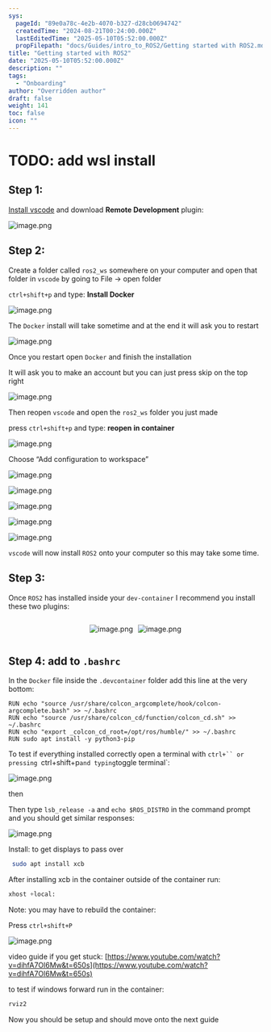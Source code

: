 ```yaml
---
sys:
  pageId: "89e0a78c-4e2b-4070-b327-d28cb0694742"
  createdTime: "2024-08-21T00:24:00.000Z"
  lastEditedTime: "2025-05-10T05:52:00.000Z"
  propFilepath: "docs/Guides/intro_to_ROS2/Getting started with ROS2.md"
title: "Getting started with ROS2"
date: "2025-05-10T05:52:00.000Z"
description: ""
tags:
  - "Onboarding"
author: "Overridden author"
draft: false
weight: 141
toc: false
icon: ""
---
```


# TODO: add wsl install

## Step 1:

[Install vscode](https://code.visualstudio.com/download) and download **Remote Development** plugin:

![image.png](https://prod-files-secure.s3.us-west-2.amazonaws.com/d518164a-d88e-44d1-a4ee-3adb3bd8bce0/efb52993-1881-4a40-b95e-6f020334f022/image.png?X-Amz-Algorithm=AWS4-HMAC-SHA256&X-Amz-Content-Sha256=UNSIGNED-PAYLOAD&X-Amz-Credential=ASIAZI2LB466VGRD54JE%2F20250607%2Fus-west-2%2Fs3%2Faws4_request&X-Amz-Date=20250607T220736Z&X-Amz-Expires=3600&X-Amz-Security-Token=IQoJb3JpZ2luX2VjEKX%2F%2F%2F%2F%2F%2F%2F%2F%2F%2FwEaCXVzLXdlc3QtMiJHMEUCIQC40pPBJv5BCE8baFwfSZ8bZW5%2BioOAEwUqiblETWvgjwIgBbWT7wtsUudjaihxgm%2FxuzkLliWGq4VufLGdrg1MGYgq%2FwMIfhAAGgw2Mzc0MjMxODM4MDUiDOqrrOSIeDqq1%2FAwHyrcAy5WOpDsUSkhysUMS7%2F5%2BymTp%2BvXErhqkCYpkS139p5LwArpUYo2LhPIHXZ7229HduJNyaJFPFtjtinq5D2HoInk7StiUJpNeZB6pFCQsdokhyBKPJgKEsEf2K6HfO7xPRc993nFgN0sXAj9NgMJXwo5YD1YrMzR298U%2FP5wtUsID%2BJOJiDMWD9ZqQkr16rMy1pSyHm8mGYZkOeqLtLVZHJRre0xdxy1yDT2%2FNksHu42M0m8RafGGtv74hkzeLUmq6Emv1JkEksmXJFNfSP713YhiUumWQxF%2FJnWEDdZwLgTKlPCJ5JCB1JmJAeutmMYdfN%2BCyPv8BXU5LVwApuWtjQnZPQQHJAek2u6ORVcy15TMlHJTCVITriLPegDJiLdZQUwtxUSbNx%2BbQfm3xYmPqatJU6T6w%2B5JRXC9m%2FKYTnKJWrxb01z46x5ssVjW6C9EBneiKrLYQs6e3V01khy3Fok850M%2BsUpi5OIbqFGwGoPFTrQ%2FmbgfnnlOwMKfYHcvGF%2B71pWyjNymVLavTiiJGEngXc0oUtBtodUughI%2FSpc58EC84jycFlSxCUi05si874WaBGtEn42jcXbmGZiF%2FSCqRX4tKgujM3QIRlkcpLaON7UbiqNQHCVmDPxMIrTksIGOqUBZOtdmircxHae9lgWgAarjxBeUD0lzCtayTS4JtJez2LiTlWyaol2nqja090xAnbrKo3bRjRQeDmOTnPCoUpClYPkPqxOB4rDV5m5%2Bkz6zU2eCM51pUrwTHGUONd0zEjHjCx%2FnRT%2FRv0iPXJA%2B7%2B7obZJSsHvs1bE2uW7TBHZpZo6KGMtVd8yEAQ3as3WaYWDchALqmYAGiC8Uf3Aab3v8adsQcHz&X-Amz-Signature=d74b8f551c8576149e9cd7cd8acaf53bfc37168c03dd5138457bc9ff6ea088b9&X-Amz-SignedHeaders=host&x-id=GetObject)

## Step 2:

Create a folder called `ros2_ws` somewhere on your computer and open that folder in `vscode` by going to File → open folder 

`ctrl+shift+p` and type: **Install Docker**

![image.png](https://prod-files-secure.s3.us-west-2.amazonaws.com/d518164a-d88e-44d1-a4ee-3adb3bd8bce0/2269dc0e-1cd5-47ff-bceb-c04ad9b2eab0/image.png?X-Amz-Algorithm=AWS4-HMAC-SHA256&X-Amz-Content-Sha256=UNSIGNED-PAYLOAD&X-Amz-Credential=ASIAZI2LB466VGRD54JE%2F20250607%2Fus-west-2%2Fs3%2Faws4_request&X-Amz-Date=20250607T220736Z&X-Amz-Expires=3600&X-Amz-Security-Token=IQoJb3JpZ2luX2VjEKX%2F%2F%2F%2F%2F%2F%2F%2F%2F%2FwEaCXVzLXdlc3QtMiJHMEUCIQC40pPBJv5BCE8baFwfSZ8bZW5%2BioOAEwUqiblETWvgjwIgBbWT7wtsUudjaihxgm%2FxuzkLliWGq4VufLGdrg1MGYgq%2FwMIfhAAGgw2Mzc0MjMxODM4MDUiDOqrrOSIeDqq1%2FAwHyrcAy5WOpDsUSkhysUMS7%2F5%2BymTp%2BvXErhqkCYpkS139p5LwArpUYo2LhPIHXZ7229HduJNyaJFPFtjtinq5D2HoInk7StiUJpNeZB6pFCQsdokhyBKPJgKEsEf2K6HfO7xPRc993nFgN0sXAj9NgMJXwo5YD1YrMzR298U%2FP5wtUsID%2BJOJiDMWD9ZqQkr16rMy1pSyHm8mGYZkOeqLtLVZHJRre0xdxy1yDT2%2FNksHu42M0m8RafGGtv74hkzeLUmq6Emv1JkEksmXJFNfSP713YhiUumWQxF%2FJnWEDdZwLgTKlPCJ5JCB1JmJAeutmMYdfN%2BCyPv8BXU5LVwApuWtjQnZPQQHJAek2u6ORVcy15TMlHJTCVITriLPegDJiLdZQUwtxUSbNx%2BbQfm3xYmPqatJU6T6w%2B5JRXC9m%2FKYTnKJWrxb01z46x5ssVjW6C9EBneiKrLYQs6e3V01khy3Fok850M%2BsUpi5OIbqFGwGoPFTrQ%2FmbgfnnlOwMKfYHcvGF%2B71pWyjNymVLavTiiJGEngXc0oUtBtodUughI%2FSpc58EC84jycFlSxCUi05si874WaBGtEn42jcXbmGZiF%2FSCqRX4tKgujM3QIRlkcpLaON7UbiqNQHCVmDPxMIrTksIGOqUBZOtdmircxHae9lgWgAarjxBeUD0lzCtayTS4JtJez2LiTlWyaol2nqja090xAnbrKo3bRjRQeDmOTnPCoUpClYPkPqxOB4rDV5m5%2Bkz6zU2eCM51pUrwTHGUONd0zEjHjCx%2FnRT%2FRv0iPXJA%2B7%2B7obZJSsHvs1bE2uW7TBHZpZo6KGMtVd8yEAQ3as3WaYWDchALqmYAGiC8Uf3Aab3v8adsQcHz&X-Amz-Signature=75878c3bb6b976ee34bd0a9b7175ed9b57e366f6e934305c0bad9c242f871fa1&X-Amz-SignedHeaders=host&x-id=GetObject)

The `Docker` install will take sometime and at the end it will ask you to restart

![image.png](https://prod-files-secure.s3.us-west-2.amazonaws.com/d518164a-d88e-44d1-a4ee-3adb3bd8bce0/ed233f78-be33-4b1f-b89c-9c346c0e961e/image.png?X-Amz-Algorithm=AWS4-HMAC-SHA256&X-Amz-Content-Sha256=UNSIGNED-PAYLOAD&X-Amz-Credential=ASIAZI2LB466VGRD54JE%2F20250607%2Fus-west-2%2Fs3%2Faws4_request&X-Amz-Date=20250607T220736Z&X-Amz-Expires=3600&X-Amz-Security-Token=IQoJb3JpZ2luX2VjEKX%2F%2F%2F%2F%2F%2F%2F%2F%2F%2FwEaCXVzLXdlc3QtMiJHMEUCIQC40pPBJv5BCE8baFwfSZ8bZW5%2BioOAEwUqiblETWvgjwIgBbWT7wtsUudjaihxgm%2FxuzkLliWGq4VufLGdrg1MGYgq%2FwMIfhAAGgw2Mzc0MjMxODM4MDUiDOqrrOSIeDqq1%2FAwHyrcAy5WOpDsUSkhysUMS7%2F5%2BymTp%2BvXErhqkCYpkS139p5LwArpUYo2LhPIHXZ7229HduJNyaJFPFtjtinq5D2HoInk7StiUJpNeZB6pFCQsdokhyBKPJgKEsEf2K6HfO7xPRc993nFgN0sXAj9NgMJXwo5YD1YrMzR298U%2FP5wtUsID%2BJOJiDMWD9ZqQkr16rMy1pSyHm8mGYZkOeqLtLVZHJRre0xdxy1yDT2%2FNksHu42M0m8RafGGtv74hkzeLUmq6Emv1JkEksmXJFNfSP713YhiUumWQxF%2FJnWEDdZwLgTKlPCJ5JCB1JmJAeutmMYdfN%2BCyPv8BXU5LVwApuWtjQnZPQQHJAek2u6ORVcy15TMlHJTCVITriLPegDJiLdZQUwtxUSbNx%2BbQfm3xYmPqatJU6T6w%2B5JRXC9m%2FKYTnKJWrxb01z46x5ssVjW6C9EBneiKrLYQs6e3V01khy3Fok850M%2BsUpi5OIbqFGwGoPFTrQ%2FmbgfnnlOwMKfYHcvGF%2B71pWyjNymVLavTiiJGEngXc0oUtBtodUughI%2FSpc58EC84jycFlSxCUi05si874WaBGtEn42jcXbmGZiF%2FSCqRX4tKgujM3QIRlkcpLaON7UbiqNQHCVmDPxMIrTksIGOqUBZOtdmircxHae9lgWgAarjxBeUD0lzCtayTS4JtJez2LiTlWyaol2nqja090xAnbrKo3bRjRQeDmOTnPCoUpClYPkPqxOB4rDV5m5%2Bkz6zU2eCM51pUrwTHGUONd0zEjHjCx%2FnRT%2FRv0iPXJA%2B7%2B7obZJSsHvs1bE2uW7TBHZpZo6KGMtVd8yEAQ3as3WaYWDchALqmYAGiC8Uf3Aab3v8adsQcHz&X-Amz-Signature=02b41ad3c13f16d90289e800e8192b3b7d3339022945d403b72b4f571e7d0d88&X-Amz-SignedHeaders=host&x-id=GetObject)

Once you restart open `Docker` and finish the installation

It will ask you to make an account but you can just press skip on the top right

![image.png](https://prod-files-secure.s3.us-west-2.amazonaws.com/d518164a-d88e-44d1-a4ee-3adb3bd8bce0/21010ad9-1659-4fd9-9f59-9932a09b2a3d/image.png?X-Amz-Algorithm=AWS4-HMAC-SHA256&X-Amz-Content-Sha256=UNSIGNED-PAYLOAD&X-Amz-Credential=ASIAZI2LB466VGRD54JE%2F20250607%2Fus-west-2%2Fs3%2Faws4_request&X-Amz-Date=20250607T220736Z&X-Amz-Expires=3600&X-Amz-Security-Token=IQoJb3JpZ2luX2VjEKX%2F%2F%2F%2F%2F%2F%2F%2F%2F%2FwEaCXVzLXdlc3QtMiJHMEUCIQC40pPBJv5BCE8baFwfSZ8bZW5%2BioOAEwUqiblETWvgjwIgBbWT7wtsUudjaihxgm%2FxuzkLliWGq4VufLGdrg1MGYgq%2FwMIfhAAGgw2Mzc0MjMxODM4MDUiDOqrrOSIeDqq1%2FAwHyrcAy5WOpDsUSkhysUMS7%2F5%2BymTp%2BvXErhqkCYpkS139p5LwArpUYo2LhPIHXZ7229HduJNyaJFPFtjtinq5D2HoInk7StiUJpNeZB6pFCQsdokhyBKPJgKEsEf2K6HfO7xPRc993nFgN0sXAj9NgMJXwo5YD1YrMzR298U%2FP5wtUsID%2BJOJiDMWD9ZqQkr16rMy1pSyHm8mGYZkOeqLtLVZHJRre0xdxy1yDT2%2FNksHu42M0m8RafGGtv74hkzeLUmq6Emv1JkEksmXJFNfSP713YhiUumWQxF%2FJnWEDdZwLgTKlPCJ5JCB1JmJAeutmMYdfN%2BCyPv8BXU5LVwApuWtjQnZPQQHJAek2u6ORVcy15TMlHJTCVITriLPegDJiLdZQUwtxUSbNx%2BbQfm3xYmPqatJU6T6w%2B5JRXC9m%2FKYTnKJWrxb01z46x5ssVjW6C9EBneiKrLYQs6e3V01khy3Fok850M%2BsUpi5OIbqFGwGoPFTrQ%2FmbgfnnlOwMKfYHcvGF%2B71pWyjNymVLavTiiJGEngXc0oUtBtodUughI%2FSpc58EC84jycFlSxCUi05si874WaBGtEn42jcXbmGZiF%2FSCqRX4tKgujM3QIRlkcpLaON7UbiqNQHCVmDPxMIrTksIGOqUBZOtdmircxHae9lgWgAarjxBeUD0lzCtayTS4JtJez2LiTlWyaol2nqja090xAnbrKo3bRjRQeDmOTnPCoUpClYPkPqxOB4rDV5m5%2Bkz6zU2eCM51pUrwTHGUONd0zEjHjCx%2FnRT%2FRv0iPXJA%2B7%2B7obZJSsHvs1bE2uW7TBHZpZo6KGMtVd8yEAQ3as3WaYWDchALqmYAGiC8Uf3Aab3v8adsQcHz&X-Amz-Signature=fafd1f2a5e1d7a99c583b0cad3b416f66cc653dac6cbb00be401f3313474dcd0&X-Amz-SignedHeaders=host&x-id=GetObject)

Then reopen `vscode` and open the `ros2_ws` folder you just made

press `ctrl+shift+p` and type: **reopen in container**

![image.png](https://prod-files-secure.s3.us-west-2.amazonaws.com/d518164a-d88e-44d1-a4ee-3adb3bd8bce0/4e93b8c2-41ad-488c-8095-c74205196118/image.png?X-Amz-Algorithm=AWS4-HMAC-SHA256&X-Amz-Content-Sha256=UNSIGNED-PAYLOAD&X-Amz-Credential=ASIAZI2LB466VGRD54JE%2F20250607%2Fus-west-2%2Fs3%2Faws4_request&X-Amz-Date=20250607T220736Z&X-Amz-Expires=3600&X-Amz-Security-Token=IQoJb3JpZ2luX2VjEKX%2F%2F%2F%2F%2F%2F%2F%2F%2F%2FwEaCXVzLXdlc3QtMiJHMEUCIQC40pPBJv5BCE8baFwfSZ8bZW5%2BioOAEwUqiblETWvgjwIgBbWT7wtsUudjaihxgm%2FxuzkLliWGq4VufLGdrg1MGYgq%2FwMIfhAAGgw2Mzc0MjMxODM4MDUiDOqrrOSIeDqq1%2FAwHyrcAy5WOpDsUSkhysUMS7%2F5%2BymTp%2BvXErhqkCYpkS139p5LwArpUYo2LhPIHXZ7229HduJNyaJFPFtjtinq5D2HoInk7StiUJpNeZB6pFCQsdokhyBKPJgKEsEf2K6HfO7xPRc993nFgN0sXAj9NgMJXwo5YD1YrMzR298U%2FP5wtUsID%2BJOJiDMWD9ZqQkr16rMy1pSyHm8mGYZkOeqLtLVZHJRre0xdxy1yDT2%2FNksHu42M0m8RafGGtv74hkzeLUmq6Emv1JkEksmXJFNfSP713YhiUumWQxF%2FJnWEDdZwLgTKlPCJ5JCB1JmJAeutmMYdfN%2BCyPv8BXU5LVwApuWtjQnZPQQHJAek2u6ORVcy15TMlHJTCVITriLPegDJiLdZQUwtxUSbNx%2BbQfm3xYmPqatJU6T6w%2B5JRXC9m%2FKYTnKJWrxb01z46x5ssVjW6C9EBneiKrLYQs6e3V01khy3Fok850M%2BsUpi5OIbqFGwGoPFTrQ%2FmbgfnnlOwMKfYHcvGF%2B71pWyjNymVLavTiiJGEngXc0oUtBtodUughI%2FSpc58EC84jycFlSxCUi05si874WaBGtEn42jcXbmGZiF%2FSCqRX4tKgujM3QIRlkcpLaON7UbiqNQHCVmDPxMIrTksIGOqUBZOtdmircxHae9lgWgAarjxBeUD0lzCtayTS4JtJez2LiTlWyaol2nqja090xAnbrKo3bRjRQeDmOTnPCoUpClYPkPqxOB4rDV5m5%2Bkz6zU2eCM51pUrwTHGUONd0zEjHjCx%2FnRT%2FRv0iPXJA%2B7%2B7obZJSsHvs1bE2uW7TBHZpZo6KGMtVd8yEAQ3as3WaYWDchALqmYAGiC8Uf3Aab3v8adsQcHz&X-Amz-Signature=307100924220ab1907feb943fff74c1982803bcb4b791a6d5c7fad96cd826b2a&X-Amz-SignedHeaders=host&x-id=GetObject)

Choose “Add configuration to workspace”

![image.png](https://prod-files-secure.s3.us-west-2.amazonaws.com/d518164a-d88e-44d1-a4ee-3adb3bd8bce0/9560b282-5060-4989-ba37-97e7b2c22476/image.png?X-Amz-Algorithm=AWS4-HMAC-SHA256&X-Amz-Content-Sha256=UNSIGNED-PAYLOAD&X-Amz-Credential=ASIAZI2LB466VGRD54JE%2F20250607%2Fus-west-2%2Fs3%2Faws4_request&X-Amz-Date=20250607T220736Z&X-Amz-Expires=3600&X-Amz-Security-Token=IQoJb3JpZ2luX2VjEKX%2F%2F%2F%2F%2F%2F%2F%2F%2F%2FwEaCXVzLXdlc3QtMiJHMEUCIQC40pPBJv5BCE8baFwfSZ8bZW5%2BioOAEwUqiblETWvgjwIgBbWT7wtsUudjaihxgm%2FxuzkLliWGq4VufLGdrg1MGYgq%2FwMIfhAAGgw2Mzc0MjMxODM4MDUiDOqrrOSIeDqq1%2FAwHyrcAy5WOpDsUSkhysUMS7%2F5%2BymTp%2BvXErhqkCYpkS139p5LwArpUYo2LhPIHXZ7229HduJNyaJFPFtjtinq5D2HoInk7StiUJpNeZB6pFCQsdokhyBKPJgKEsEf2K6HfO7xPRc993nFgN0sXAj9NgMJXwo5YD1YrMzR298U%2FP5wtUsID%2BJOJiDMWD9ZqQkr16rMy1pSyHm8mGYZkOeqLtLVZHJRre0xdxy1yDT2%2FNksHu42M0m8RafGGtv74hkzeLUmq6Emv1JkEksmXJFNfSP713YhiUumWQxF%2FJnWEDdZwLgTKlPCJ5JCB1JmJAeutmMYdfN%2BCyPv8BXU5LVwApuWtjQnZPQQHJAek2u6ORVcy15TMlHJTCVITriLPegDJiLdZQUwtxUSbNx%2BbQfm3xYmPqatJU6T6w%2B5JRXC9m%2FKYTnKJWrxb01z46x5ssVjW6C9EBneiKrLYQs6e3V01khy3Fok850M%2BsUpi5OIbqFGwGoPFTrQ%2FmbgfnnlOwMKfYHcvGF%2B71pWyjNymVLavTiiJGEngXc0oUtBtodUughI%2FSpc58EC84jycFlSxCUi05si874WaBGtEn42jcXbmGZiF%2FSCqRX4tKgujM3QIRlkcpLaON7UbiqNQHCVmDPxMIrTksIGOqUBZOtdmircxHae9lgWgAarjxBeUD0lzCtayTS4JtJez2LiTlWyaol2nqja090xAnbrKo3bRjRQeDmOTnPCoUpClYPkPqxOB4rDV5m5%2Bkz6zU2eCM51pUrwTHGUONd0zEjHjCx%2FnRT%2FRv0iPXJA%2B7%2B7obZJSsHvs1bE2uW7TBHZpZo6KGMtVd8yEAQ3as3WaYWDchALqmYAGiC8Uf3Aab3v8adsQcHz&X-Amz-Signature=84d43877ed5f4a2e521b35859c54a87b3ce8f1534bf1f6bdcf06e3631ffafd1e&X-Amz-SignedHeaders=host&x-id=GetObject)

![image.png](https://prod-files-secure.s3.us-west-2.amazonaws.com/d518164a-d88e-44d1-a4ee-3adb3bd8bce0/2ee63f81-886b-48e8-a553-dc6e5eac99e4/image.png?X-Amz-Algorithm=AWS4-HMAC-SHA256&X-Amz-Content-Sha256=UNSIGNED-PAYLOAD&X-Amz-Credential=ASIAZI2LB466VGRD54JE%2F20250607%2Fus-west-2%2Fs3%2Faws4_request&X-Amz-Date=20250607T220736Z&X-Amz-Expires=3600&X-Amz-Security-Token=IQoJb3JpZ2luX2VjEKX%2F%2F%2F%2F%2F%2F%2F%2F%2F%2FwEaCXVzLXdlc3QtMiJHMEUCIQC40pPBJv5BCE8baFwfSZ8bZW5%2BioOAEwUqiblETWvgjwIgBbWT7wtsUudjaihxgm%2FxuzkLliWGq4VufLGdrg1MGYgq%2FwMIfhAAGgw2Mzc0MjMxODM4MDUiDOqrrOSIeDqq1%2FAwHyrcAy5WOpDsUSkhysUMS7%2F5%2BymTp%2BvXErhqkCYpkS139p5LwArpUYo2LhPIHXZ7229HduJNyaJFPFtjtinq5D2HoInk7StiUJpNeZB6pFCQsdokhyBKPJgKEsEf2K6HfO7xPRc993nFgN0sXAj9NgMJXwo5YD1YrMzR298U%2FP5wtUsID%2BJOJiDMWD9ZqQkr16rMy1pSyHm8mGYZkOeqLtLVZHJRre0xdxy1yDT2%2FNksHu42M0m8RafGGtv74hkzeLUmq6Emv1JkEksmXJFNfSP713YhiUumWQxF%2FJnWEDdZwLgTKlPCJ5JCB1JmJAeutmMYdfN%2BCyPv8BXU5LVwApuWtjQnZPQQHJAek2u6ORVcy15TMlHJTCVITriLPegDJiLdZQUwtxUSbNx%2BbQfm3xYmPqatJU6T6w%2B5JRXC9m%2FKYTnKJWrxb01z46x5ssVjW6C9EBneiKrLYQs6e3V01khy3Fok850M%2BsUpi5OIbqFGwGoPFTrQ%2FmbgfnnlOwMKfYHcvGF%2B71pWyjNymVLavTiiJGEngXc0oUtBtodUughI%2FSpc58EC84jycFlSxCUi05si874WaBGtEn42jcXbmGZiF%2FSCqRX4tKgujM3QIRlkcpLaON7UbiqNQHCVmDPxMIrTksIGOqUBZOtdmircxHae9lgWgAarjxBeUD0lzCtayTS4JtJez2LiTlWyaol2nqja090xAnbrKo3bRjRQeDmOTnPCoUpClYPkPqxOB4rDV5m5%2Bkz6zU2eCM51pUrwTHGUONd0zEjHjCx%2FnRT%2FRv0iPXJA%2B7%2B7obZJSsHvs1bE2uW7TBHZpZo6KGMtVd8yEAQ3as3WaYWDchALqmYAGiC8Uf3Aab3v8adsQcHz&X-Amz-Signature=50b8eccd3cec6493aca8605139ad52ef7465715e8fbdbc14aeb72ebf8eb79038&X-Amz-SignedHeaders=host&x-id=GetObject)

![image.png](https://prod-files-secure.s3.us-west-2.amazonaws.com/d518164a-d88e-44d1-a4ee-3adb3bd8bce0/ae1580b2-b048-407e-aed9-b584224a7a04/image.png?X-Amz-Algorithm=AWS4-HMAC-SHA256&X-Amz-Content-Sha256=UNSIGNED-PAYLOAD&X-Amz-Credential=ASIAZI2LB466VGRD54JE%2F20250607%2Fus-west-2%2Fs3%2Faws4_request&X-Amz-Date=20250607T220736Z&X-Amz-Expires=3600&X-Amz-Security-Token=IQoJb3JpZ2luX2VjEKX%2F%2F%2F%2F%2F%2F%2F%2F%2F%2FwEaCXVzLXdlc3QtMiJHMEUCIQC40pPBJv5BCE8baFwfSZ8bZW5%2BioOAEwUqiblETWvgjwIgBbWT7wtsUudjaihxgm%2FxuzkLliWGq4VufLGdrg1MGYgq%2FwMIfhAAGgw2Mzc0MjMxODM4MDUiDOqrrOSIeDqq1%2FAwHyrcAy5WOpDsUSkhysUMS7%2F5%2BymTp%2BvXErhqkCYpkS139p5LwArpUYo2LhPIHXZ7229HduJNyaJFPFtjtinq5D2HoInk7StiUJpNeZB6pFCQsdokhyBKPJgKEsEf2K6HfO7xPRc993nFgN0sXAj9NgMJXwo5YD1YrMzR298U%2FP5wtUsID%2BJOJiDMWD9ZqQkr16rMy1pSyHm8mGYZkOeqLtLVZHJRre0xdxy1yDT2%2FNksHu42M0m8RafGGtv74hkzeLUmq6Emv1JkEksmXJFNfSP713YhiUumWQxF%2FJnWEDdZwLgTKlPCJ5JCB1JmJAeutmMYdfN%2BCyPv8BXU5LVwApuWtjQnZPQQHJAek2u6ORVcy15TMlHJTCVITriLPegDJiLdZQUwtxUSbNx%2BbQfm3xYmPqatJU6T6w%2B5JRXC9m%2FKYTnKJWrxb01z46x5ssVjW6C9EBneiKrLYQs6e3V01khy3Fok850M%2BsUpi5OIbqFGwGoPFTrQ%2FmbgfnnlOwMKfYHcvGF%2B71pWyjNymVLavTiiJGEngXc0oUtBtodUughI%2FSpc58EC84jycFlSxCUi05si874WaBGtEn42jcXbmGZiF%2FSCqRX4tKgujM3QIRlkcpLaON7UbiqNQHCVmDPxMIrTksIGOqUBZOtdmircxHae9lgWgAarjxBeUD0lzCtayTS4JtJez2LiTlWyaol2nqja090xAnbrKo3bRjRQeDmOTnPCoUpClYPkPqxOB4rDV5m5%2Bkz6zU2eCM51pUrwTHGUONd0zEjHjCx%2FnRT%2FRv0iPXJA%2B7%2B7obZJSsHvs1bE2uW7TBHZpZo6KGMtVd8yEAQ3as3WaYWDchALqmYAGiC8Uf3Aab3v8adsQcHz&X-Amz-Signature=36677969c666d786bfce15b285cca5155f7860494df2b35af62bf368dd7f14ba&X-Amz-SignedHeaders=host&x-id=GetObject)

![image.png](https://prod-files-secure.s3.us-west-2.amazonaws.com/d518164a-d88e-44d1-a4ee-3adb3bd8bce0/53255b28-f75e-430f-b9e3-c0ac8577e42b/image.png?X-Amz-Algorithm=AWS4-HMAC-SHA256&X-Amz-Content-Sha256=UNSIGNED-PAYLOAD&X-Amz-Credential=ASIAZI2LB466VGRD54JE%2F20250607%2Fus-west-2%2Fs3%2Faws4_request&X-Amz-Date=20250607T220736Z&X-Amz-Expires=3600&X-Amz-Security-Token=IQoJb3JpZ2luX2VjEKX%2F%2F%2F%2F%2F%2F%2F%2F%2F%2FwEaCXVzLXdlc3QtMiJHMEUCIQC40pPBJv5BCE8baFwfSZ8bZW5%2BioOAEwUqiblETWvgjwIgBbWT7wtsUudjaihxgm%2FxuzkLliWGq4VufLGdrg1MGYgq%2FwMIfhAAGgw2Mzc0MjMxODM4MDUiDOqrrOSIeDqq1%2FAwHyrcAy5WOpDsUSkhysUMS7%2F5%2BymTp%2BvXErhqkCYpkS139p5LwArpUYo2LhPIHXZ7229HduJNyaJFPFtjtinq5D2HoInk7StiUJpNeZB6pFCQsdokhyBKPJgKEsEf2K6HfO7xPRc993nFgN0sXAj9NgMJXwo5YD1YrMzR298U%2FP5wtUsID%2BJOJiDMWD9ZqQkr16rMy1pSyHm8mGYZkOeqLtLVZHJRre0xdxy1yDT2%2FNksHu42M0m8RafGGtv74hkzeLUmq6Emv1JkEksmXJFNfSP713YhiUumWQxF%2FJnWEDdZwLgTKlPCJ5JCB1JmJAeutmMYdfN%2BCyPv8BXU5LVwApuWtjQnZPQQHJAek2u6ORVcy15TMlHJTCVITriLPegDJiLdZQUwtxUSbNx%2BbQfm3xYmPqatJU6T6w%2B5JRXC9m%2FKYTnKJWrxb01z46x5ssVjW6C9EBneiKrLYQs6e3V01khy3Fok850M%2BsUpi5OIbqFGwGoPFTrQ%2FmbgfnnlOwMKfYHcvGF%2B71pWyjNymVLavTiiJGEngXc0oUtBtodUughI%2FSpc58EC84jycFlSxCUi05si874WaBGtEn42jcXbmGZiF%2FSCqRX4tKgujM3QIRlkcpLaON7UbiqNQHCVmDPxMIrTksIGOqUBZOtdmircxHae9lgWgAarjxBeUD0lzCtayTS4JtJez2LiTlWyaol2nqja090xAnbrKo3bRjRQeDmOTnPCoUpClYPkPqxOB4rDV5m5%2Bkz6zU2eCM51pUrwTHGUONd0zEjHjCx%2FnRT%2FRv0iPXJA%2B7%2B7obZJSsHvs1bE2uW7TBHZpZo6KGMtVd8yEAQ3as3WaYWDchALqmYAGiC8Uf3Aab3v8adsQcHz&X-Amz-Signature=423b69c8590db4b00734fae2b744711ff425ce852b6c0a72aef7d92288d1c777&X-Amz-SignedHeaders=host&x-id=GetObject)

![image.png](https://prod-files-secure.s3.us-west-2.amazonaws.com/d518164a-d88e-44d1-a4ee-3adb3bd8bce0/7c562767-5af9-4ffb-97d1-327bcdf4ee00/image.png?X-Amz-Algorithm=AWS4-HMAC-SHA256&X-Amz-Content-Sha256=UNSIGNED-PAYLOAD&X-Amz-Credential=ASIAZI2LB466VGRD54JE%2F20250607%2Fus-west-2%2Fs3%2Faws4_request&X-Amz-Date=20250607T220736Z&X-Amz-Expires=3600&X-Amz-Security-Token=IQoJb3JpZ2luX2VjEKX%2F%2F%2F%2F%2F%2F%2F%2F%2F%2FwEaCXVzLXdlc3QtMiJHMEUCIQC40pPBJv5BCE8baFwfSZ8bZW5%2BioOAEwUqiblETWvgjwIgBbWT7wtsUudjaihxgm%2FxuzkLliWGq4VufLGdrg1MGYgq%2FwMIfhAAGgw2Mzc0MjMxODM4MDUiDOqrrOSIeDqq1%2FAwHyrcAy5WOpDsUSkhysUMS7%2F5%2BymTp%2BvXErhqkCYpkS139p5LwArpUYo2LhPIHXZ7229HduJNyaJFPFtjtinq5D2HoInk7StiUJpNeZB6pFCQsdokhyBKPJgKEsEf2K6HfO7xPRc993nFgN0sXAj9NgMJXwo5YD1YrMzR298U%2FP5wtUsID%2BJOJiDMWD9ZqQkr16rMy1pSyHm8mGYZkOeqLtLVZHJRre0xdxy1yDT2%2FNksHu42M0m8RafGGtv74hkzeLUmq6Emv1JkEksmXJFNfSP713YhiUumWQxF%2FJnWEDdZwLgTKlPCJ5JCB1JmJAeutmMYdfN%2BCyPv8BXU5LVwApuWtjQnZPQQHJAek2u6ORVcy15TMlHJTCVITriLPegDJiLdZQUwtxUSbNx%2BbQfm3xYmPqatJU6T6w%2B5JRXC9m%2FKYTnKJWrxb01z46x5ssVjW6C9EBneiKrLYQs6e3V01khy3Fok850M%2BsUpi5OIbqFGwGoPFTrQ%2FmbgfnnlOwMKfYHcvGF%2B71pWyjNymVLavTiiJGEngXc0oUtBtodUughI%2FSpc58EC84jycFlSxCUi05si874WaBGtEn42jcXbmGZiF%2FSCqRX4tKgujM3QIRlkcpLaON7UbiqNQHCVmDPxMIrTksIGOqUBZOtdmircxHae9lgWgAarjxBeUD0lzCtayTS4JtJez2LiTlWyaol2nqja090xAnbrKo3bRjRQeDmOTnPCoUpClYPkPqxOB4rDV5m5%2Bkz6zU2eCM51pUrwTHGUONd0zEjHjCx%2FnRT%2FRv0iPXJA%2B7%2B7obZJSsHvs1bE2uW7TBHZpZo6KGMtVd8yEAQ3as3WaYWDchALqmYAGiC8Uf3Aab3v8adsQcHz&X-Amz-Signature=7b7e2f316d1a3c9be653745f5b91155c70f4a259ef01b6337fd8e194b8af16c8&X-Amz-SignedHeaders=host&x-id=GetObject)

`vscode` will now install `ROS2` onto your computer so this may take some time.

## Step 3:

Once `ROS2` has installed inside your `dev-container` I recommend you install these two plugins:

<div style="display: flex;flex-direction: row; column-gap:10px; max-width: 630px;justify-content: center;">
<div>

![image.png](https://prod-files-secure.s3.us-west-2.amazonaws.com/d518164a-d88e-44d1-a4ee-3adb3bd8bce0/3fc3d550-5a54-4ba1-ba6b-faa01cdb7369/image.png?X-Amz-Algorithm=AWS4-HMAC-SHA256&X-Amz-Content-Sha256=UNSIGNED-PAYLOAD&X-Amz-Credential=ASIAZI2LB4666YMCVFAQ%2F20250607%2Fus-west-2%2Fs3%2Faws4_request&X-Amz-Date=20250607T220739Z&X-Amz-Expires=3600&X-Amz-Security-Token=IQoJb3JpZ2luX2VjEKX%2F%2F%2F%2F%2F%2F%2F%2F%2F%2FwEaCXVzLXdlc3QtMiJIMEYCIQD9vvdRBx%2FmIXgZIbigGwbZN7G%2FwxcOjcKRl%2FFp7ta9JAIhAPkvoVyE5Z%2BgkUaXN0iVLA9%2BS2dGgbog6si4%2B4V9WOMYKv8DCH4QABoMNjM3NDIzMTgzODA1IgzP5Ohko%2BhbaO%2FkJPwq3AMLTfPR4gmWgEJhbdctgDUvFU1%2Bn56HgvxXzXkFKbOEmgPYypNez2OLflAy7KZhXZg6wP3gBqYmxRJEyLGGagWQOS0jR15%2F2aXoLhr8Em6ndIgaOZ4KFW4dphhSMaUuUWH97dgw8yomQr2VybK5xHur83ONQHHzMEpdJM0%2B%2BPX7Bky3MWZaTg%2FZH9Foo8R%2F1KktSv7XsyWtadJBDUd7Kb7ShW17aShTrP2jrj6SFfki6icDrrJKhbm542Ni%2FlkCxFIkA4%2FKgH1Zk0hoxkmtrXDs%2BDsH9ke4Nqv2Bu8Y6PonSHjXpnz0dj54JZwmYVF6xp7%2BDWs8csgEA8rkJVUe7gOqKVjbnm8CdeyEjU%2B0BZo5USwo%2FgVl4YYB4yVXLp9Ae1%2FmLi5Jv%2FnDJnQ3AnFXb%2Fw5WMqYFndvanHC0tshAggggVgzFw%2FDLm7sRyYVdGLPz8yHPtk2Q6D%2FSsQxZWE9fLOyHmXfs1ZsL6ZUzGW8cVBQ3hWr1Q4HRPYS2PXwH6%2F8pLt1pGS2W0WYw5BOhI6eWs7QGDXxGzEqu%2FEV8qtb%2BUPMqR%2BGBKt5Ea%2F6vn%2Bn7lqrC2%2BXlKg7HNtLwi6alrdbVRH7cqSgYXNrFSl9Cs%2B8nTq8gB5McxcYZlTEacVzyTDn0pLCBjqkAXFkTdU1T8AAwjIfV5nERBjtKzdYPb5%2FDojdAUlCwbhZmhQgh5VZ2Nvz8rvRhfc6S7zQmoqAaUypruIHX%2F7xaJygr2YsOuk13eJKgwl9nnIw%2BVrC0XnSZlCmlUpX%2BtpcLunQjZgoe5iCnva8TWloBFOonY2zJsegsqLi4rAhg5QDypMv0fTybpHxnIThaw0NSYJPKkhGu%2BBe7Uu1dFyC0OXuBKz2&X-Amz-Signature=eb62a112c0a6481d0169c1ad347de91d3a015744f631999af5da08650ac6bedd&X-Amz-SignedHeaders=host&x-id=GetObject)

</div>
<div>

![image.png](https://prod-files-secure.s3.us-west-2.amazonaws.com/d518164a-d88e-44d1-a4ee-3adb3bd8bce0/d994cc66-13c2-4093-a5a3-f84cf4601a82/image.png?X-Amz-Algorithm=AWS4-HMAC-SHA256&X-Amz-Content-Sha256=UNSIGNED-PAYLOAD&X-Amz-Credential=ASIAZI2LB466R5CUBHPR%2F20250607%2Fus-west-2%2Fs3%2Faws4_request&X-Amz-Date=20250607T220739Z&X-Amz-Expires=3600&X-Amz-Security-Token=IQoJb3JpZ2luX2VjEKX%2F%2F%2F%2F%2F%2F%2F%2F%2F%2FwEaCXVzLXdlc3QtMiJHMEUCIQCHzUQY45y%2F6gTZ83fLxLbAVqPaDZ%2BRPoPtzRlbMFg3rAIgRbISVTr1tbceXbwadvVh7M3dI0jyQLEU7FXpYDEQOdkq%2FwMIfhAAGgw2Mzc0MjMxODM4MDUiDD8ys%2FGtumEkwU0HnyrcA1hCACNcB9UQbGsSl6bSOmLsEWY64ALdNjkGi8yz4RS4%2FXJyeVHAxJ9%2Fu%2BFfOBwd17R9uUWwM%2BB3NMigyvnFMx1Vq17Ok6XgXQSNOeN0JnkNWj5LsgSYw7ExCnS9laGfe4SBAbslfMpxD1pwIdlCAzJ7M5XcLxSUACYCyn%2FAWX%2FRb5mDW0aeCguRXVa6KwSGzEgwJN244JX%2B7dMdcmfGDBREgROOgjgiJFdmDop%2BH7uD35mSAeCRN4zF7RmELw%2Bf47xc4IDPPXtb1DaNb7Kkmz3GrzSiAtLxhSL5n4%2B0AIFu7547eG5dK9MNvjywPHTHFcItJwXyaeZBnRL08hLlCOKGrjBHB7221FN7LFDP5BQU6XPzfuJ5TNdvaEL5d0Ki7O1c7FwvXvdERfspovzkITYww%2BeTPV%2F%2BCZvAWAO9gkNJNwtTztIN1U2HV3KRNJLOIXcTvZSA5G3bNStxypm43r8YCbFxRrfvHAnwws1OdeJu%2FHhEHUUauNaJj%2FKBXxDmCTDgqnYKa%2ByCSGPxC48qjK6UKm1Rq4eQNamHYOV2s1yiQtDr20Eqmgvf%2FACLydRYW6HNzJVFeIyzONynRrCAoLfmYI%2FNxtTZu57vm8jpLrKUCGVx%2BZjqk%2Flr4xV4MOnSksIGOqUBb3RSFlaZcAnWzeIdsrfhN11K8tD7kmuaZcG1QnEpDfcD8gVIl%2BtjPhAG8ih5AAklrJ2z4ndxA2ax7%2BhB4K4gI11DLUeVDNVGhbrBk4fwE0xg6lFUQH3MIH65skL3A%2F11EvVKPIcvB%2B%2Bd4eRaGAKD9WcuaGJKX5xzegqP%2BLMKn4cGf6cmL%2BVMRSKsKGJQ9XJ9jslLCiLdY7uFVDQmuhp7vQ3HaGJK&X-Amz-Signature=3833f53781676c151eb8c3ec5b50067b7d36e4c6c9499b02da3f9968ed698aa4&X-Amz-SignedHeaders=host&x-id=GetObject)

</div>
</div>

## Step 4: add to `.bashrc`

In the `Docker` file inside the `.devcontainer` folder add this line at the very bottom: 

```docker
RUN echo "source /usr/share/colcon_argcomplete/hook/colcon-argcomplete.bash" >> ~/.bashrc
RUN echo "source /usr/share/colcon_cd/function/colcon_cd.sh" >> ~/.bashrc
RUN echo "export _colcon_cd_root=/opt/ros/humble/" >> ~/.bashrc
RUN sudo apt install -y python3-pip 
```

To test if everything installed correctly open a terminal with `ctrl+`` or pressing `ctrl+shift+p` and typing `toggle terminal`:

![image.png](https://prod-files-secure.s3.us-west-2.amazonaws.com/d518164a-d88e-44d1-a4ee-3adb3bd8bce0/6a4943d8-b04e-4c02-9a58-775f3384d1a5/image.png?X-Amz-Algorithm=AWS4-HMAC-SHA256&X-Amz-Content-Sha256=UNSIGNED-PAYLOAD&X-Amz-Credential=ASIAZI2LB466VGRD54JE%2F20250607%2Fus-west-2%2Fs3%2Faws4_request&X-Amz-Date=20250607T220736Z&X-Amz-Expires=3600&X-Amz-Security-Token=IQoJb3JpZ2luX2VjEKX%2F%2F%2F%2F%2F%2F%2F%2F%2F%2FwEaCXVzLXdlc3QtMiJHMEUCIQC40pPBJv5BCE8baFwfSZ8bZW5%2BioOAEwUqiblETWvgjwIgBbWT7wtsUudjaihxgm%2FxuzkLliWGq4VufLGdrg1MGYgq%2FwMIfhAAGgw2Mzc0MjMxODM4MDUiDOqrrOSIeDqq1%2FAwHyrcAy5WOpDsUSkhysUMS7%2F5%2BymTp%2BvXErhqkCYpkS139p5LwArpUYo2LhPIHXZ7229HduJNyaJFPFtjtinq5D2HoInk7StiUJpNeZB6pFCQsdokhyBKPJgKEsEf2K6HfO7xPRc993nFgN0sXAj9NgMJXwo5YD1YrMzR298U%2FP5wtUsID%2BJOJiDMWD9ZqQkr16rMy1pSyHm8mGYZkOeqLtLVZHJRre0xdxy1yDT2%2FNksHu42M0m8RafGGtv74hkzeLUmq6Emv1JkEksmXJFNfSP713YhiUumWQxF%2FJnWEDdZwLgTKlPCJ5JCB1JmJAeutmMYdfN%2BCyPv8BXU5LVwApuWtjQnZPQQHJAek2u6ORVcy15TMlHJTCVITriLPegDJiLdZQUwtxUSbNx%2BbQfm3xYmPqatJU6T6w%2B5JRXC9m%2FKYTnKJWrxb01z46x5ssVjW6C9EBneiKrLYQs6e3V01khy3Fok850M%2BsUpi5OIbqFGwGoPFTrQ%2FmbgfnnlOwMKfYHcvGF%2B71pWyjNymVLavTiiJGEngXc0oUtBtodUughI%2FSpc58EC84jycFlSxCUi05si874WaBGtEn42jcXbmGZiF%2FSCqRX4tKgujM3QIRlkcpLaON7UbiqNQHCVmDPxMIrTksIGOqUBZOtdmircxHae9lgWgAarjxBeUD0lzCtayTS4JtJez2LiTlWyaol2nqja090xAnbrKo3bRjRQeDmOTnPCoUpClYPkPqxOB4rDV5m5%2Bkz6zU2eCM51pUrwTHGUONd0zEjHjCx%2FnRT%2FRv0iPXJA%2B7%2B7obZJSsHvs1bE2uW7TBHZpZo6KGMtVd8yEAQ3as3WaYWDchALqmYAGiC8Uf3Aab3v8adsQcHz&X-Amz-Signature=db020a97311011ade6c5f8424ff4f2f35e2d48ea94c97e1773b458995c46514c&X-Amz-SignedHeaders=host&x-id=GetObject)

then 

Then type `lsb_release -a` and `echo $ROS_DISTRO` in the command prompt and you should get similar responses:

![image.png](https://prod-files-secure.s3.us-west-2.amazonaws.com/d518164a-d88e-44d1-a4ee-3adb3bd8bce0/3e635dec-a805-4e85-8b9e-d000e5b71a4e/image.png?X-Amz-Algorithm=AWS4-HMAC-SHA256&X-Amz-Content-Sha256=UNSIGNED-PAYLOAD&X-Amz-Credential=ASIAZI2LB466VGRD54JE%2F20250607%2Fus-west-2%2Fs3%2Faws4_request&X-Amz-Date=20250607T220736Z&X-Amz-Expires=3600&X-Amz-Security-Token=IQoJb3JpZ2luX2VjEKX%2F%2F%2F%2F%2F%2F%2F%2F%2F%2FwEaCXVzLXdlc3QtMiJHMEUCIQC40pPBJv5BCE8baFwfSZ8bZW5%2BioOAEwUqiblETWvgjwIgBbWT7wtsUudjaihxgm%2FxuzkLliWGq4VufLGdrg1MGYgq%2FwMIfhAAGgw2Mzc0MjMxODM4MDUiDOqrrOSIeDqq1%2FAwHyrcAy5WOpDsUSkhysUMS7%2F5%2BymTp%2BvXErhqkCYpkS139p5LwArpUYo2LhPIHXZ7229HduJNyaJFPFtjtinq5D2HoInk7StiUJpNeZB6pFCQsdokhyBKPJgKEsEf2K6HfO7xPRc993nFgN0sXAj9NgMJXwo5YD1YrMzR298U%2FP5wtUsID%2BJOJiDMWD9ZqQkr16rMy1pSyHm8mGYZkOeqLtLVZHJRre0xdxy1yDT2%2FNksHu42M0m8RafGGtv74hkzeLUmq6Emv1JkEksmXJFNfSP713YhiUumWQxF%2FJnWEDdZwLgTKlPCJ5JCB1JmJAeutmMYdfN%2BCyPv8BXU5LVwApuWtjQnZPQQHJAek2u6ORVcy15TMlHJTCVITriLPegDJiLdZQUwtxUSbNx%2BbQfm3xYmPqatJU6T6w%2B5JRXC9m%2FKYTnKJWrxb01z46x5ssVjW6C9EBneiKrLYQs6e3V01khy3Fok850M%2BsUpi5OIbqFGwGoPFTrQ%2FmbgfnnlOwMKfYHcvGF%2B71pWyjNymVLavTiiJGEngXc0oUtBtodUughI%2FSpc58EC84jycFlSxCUi05si874WaBGtEn42jcXbmGZiF%2FSCqRX4tKgujM3QIRlkcpLaON7UbiqNQHCVmDPxMIrTksIGOqUBZOtdmircxHae9lgWgAarjxBeUD0lzCtayTS4JtJez2LiTlWyaol2nqja090xAnbrKo3bRjRQeDmOTnPCoUpClYPkPqxOB4rDV5m5%2Bkz6zU2eCM51pUrwTHGUONd0zEjHjCx%2FnRT%2FRv0iPXJA%2B7%2B7obZJSsHvs1bE2uW7TBHZpZo6KGMtVd8yEAQ3as3WaYWDchALqmYAGiC8Uf3Aab3v8adsQcHz&X-Amz-Signature=282c78467adcce61c180aaeda99042ee01a914b7c6e25f68ad48629fc1ed7a86&X-Amz-SignedHeaders=host&x-id=GetObject)

Install:  to get displays to pass over

```bash
 sudo apt install xcb
```

After installing xcb in the container outside of the container run:

```python
xhost +local:
```

Note: you may have to rebuild the container:

Press `ctrl+shift+P`

![image.png](https://prod-files-secure.s3.us-west-2.amazonaws.com/d518164a-d88e-44d1-a4ee-3adb3bd8bce0/6c2be660-2618-4c38-9c26-53554f7a0b7b/image.png?X-Amz-Algorithm=AWS4-HMAC-SHA256&X-Amz-Content-Sha256=UNSIGNED-PAYLOAD&X-Amz-Credential=ASIAZI2LB466VGRD54JE%2F20250607%2Fus-west-2%2Fs3%2Faws4_request&X-Amz-Date=20250607T220736Z&X-Amz-Expires=3600&X-Amz-Security-Token=IQoJb3JpZ2luX2VjEKX%2F%2F%2F%2F%2F%2F%2F%2F%2F%2FwEaCXVzLXdlc3QtMiJHMEUCIQC40pPBJv5BCE8baFwfSZ8bZW5%2BioOAEwUqiblETWvgjwIgBbWT7wtsUudjaihxgm%2FxuzkLliWGq4VufLGdrg1MGYgq%2FwMIfhAAGgw2Mzc0MjMxODM4MDUiDOqrrOSIeDqq1%2FAwHyrcAy5WOpDsUSkhysUMS7%2F5%2BymTp%2BvXErhqkCYpkS139p5LwArpUYo2LhPIHXZ7229HduJNyaJFPFtjtinq5D2HoInk7StiUJpNeZB6pFCQsdokhyBKPJgKEsEf2K6HfO7xPRc993nFgN0sXAj9NgMJXwo5YD1YrMzR298U%2FP5wtUsID%2BJOJiDMWD9ZqQkr16rMy1pSyHm8mGYZkOeqLtLVZHJRre0xdxy1yDT2%2FNksHu42M0m8RafGGtv74hkzeLUmq6Emv1JkEksmXJFNfSP713YhiUumWQxF%2FJnWEDdZwLgTKlPCJ5JCB1JmJAeutmMYdfN%2BCyPv8BXU5LVwApuWtjQnZPQQHJAek2u6ORVcy15TMlHJTCVITriLPegDJiLdZQUwtxUSbNx%2BbQfm3xYmPqatJU6T6w%2B5JRXC9m%2FKYTnKJWrxb01z46x5ssVjW6C9EBneiKrLYQs6e3V01khy3Fok850M%2BsUpi5OIbqFGwGoPFTrQ%2FmbgfnnlOwMKfYHcvGF%2B71pWyjNymVLavTiiJGEngXc0oUtBtodUughI%2FSpc58EC84jycFlSxCUi05si874WaBGtEn42jcXbmGZiF%2FSCqRX4tKgujM3QIRlkcpLaON7UbiqNQHCVmDPxMIrTksIGOqUBZOtdmircxHae9lgWgAarjxBeUD0lzCtayTS4JtJez2LiTlWyaol2nqja090xAnbrKo3bRjRQeDmOTnPCoUpClYPkPqxOB4rDV5m5%2Bkz6zU2eCM51pUrwTHGUONd0zEjHjCx%2FnRT%2FRv0iPXJA%2B7%2B7obZJSsHvs1bE2uW7TBHZpZo6KGMtVd8yEAQ3as3WaYWDchALqmYAGiC8Uf3Aab3v8adsQcHz&X-Amz-Signature=7b07e540afdf1120ecf274b6a097ec20afd95209238109d4d5f70a7dc2df22be&X-Amz-SignedHeaders=host&x-id=GetObject)

video guide if you get stuck: [https://www.youtube.com/watch?v=dihfA7Ol6Mw&t=650s](https://www.youtube.com/watch?v=dihfA7Ol6Mw&t=650s)

to test if windows forward run in the container:

```bash
rviz2
```

Now you should be setup and should move onto the next guide 
